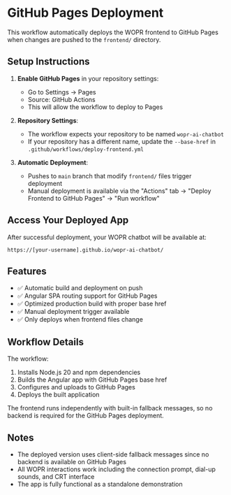 # GitHub Pages Deployment

This workflow automatically deploys the WOPR frontend to GitHub Pages when changes are pushed to the `frontend/` directory.

## Setup Instructions

1. **Enable GitHub Pages** in your repository settings:
   - Go to Settings → Pages
   - Source: GitHub Actions
   - This will allow the workflow to deploy to Pages

2. **Repository Settings**:
   - The workflow expects your repository to be named `wopr-ai-chatbot`
   - If your repository has a different name, update the `--base-href` in `.github/workflows/deploy-frontend.yml`

3. **Automatic Deployment**:
   - Pushes to `main` branch that modify `frontend/` files trigger deployment
   - Manual deployment is available via the "Actions" tab → "Deploy Frontend to GitHub Pages" → "Run workflow"

## Access Your Deployed App

After successful deployment, your WOPR chatbot will be available at:

```url
https://[your-username].github.io/wopr-ai-chatbot/
```

## Features

- ✅ Automatic build and deployment on push
- ✅ Angular SPA routing support for GitHub Pages  
- ✅ Optimized production build with proper base href
- ✅ Manual deployment trigger available
- ✅ Only deploys when frontend files change

## Workflow Details

The workflow:

1. Installs Node.js 20 and npm dependencies
2. Builds the Angular app with GitHub Pages base href
3. Configures and uploads to GitHub Pages
4. Deploys the built application

The frontend runs independently with built-in fallback messages, so no backend is required for the GitHub Pages deployment.

## Notes

- The deployed version uses client-side fallback messages since no backend is available on GitHub Pages
- All WOPR interactions work including the connection prompt, dial-up sounds, and CRT interface
- The app is fully functional as a standalone demonstration